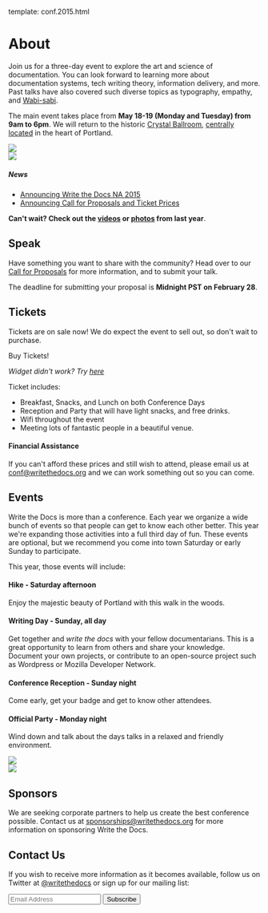template: conf.2015.html

# About

Join us for a three-day event to explore the art and science of
documentation. You can look forward to learning more about
documentation systems, tech writing theory, information delivery, and
more. Past talks have also covered such diverse topics as typography,
empathy, and [Wabi-sabi][wabisabi].

The main event takes place from **May 18-19 (Monday and Tuesday) from
9am to 6pm**.  We will return to the historic [Crystal
Ballroom][crystal-ballroom], [centrally
located](http://goo.gl/maps/D2WrJ) in the heart of Portland.

<div class="row row-images">
  <div class="col-md-6 col-sm-6">
    <img src="https://farm8.staticflickr.com/7443/14198154853_0cddd983b6_c.jpg" />
  </div>
  <div class="col-md-6 col-sm-6">
    <img src="https://farm8.staticflickr.com/7369/13991334230_27e72622c2_c.jpg" />
  </div>
</div>

##### News

* [Announcing Write the Docs NA 2015](/news/announcing-2015)
* [Announcing Call for Proposals and Ticket Prices](/news/cfp-ticket-prices)

**Can't wait? Check out the [videos](https://www.youtube.com/playlist?list=PLmV2D6sIiX3UkFCMqq5at0xYgsMqAr6Jf) or [photos](https://www.flickr.com/writethedocs) from last year**.

## Speak

Have something you want to share with the community?  Head over to our
[Call for Proposals](cfp.md) for more information, and to submit your
talk.

The deadline for submitting your proposal is **Midnight PST on February
28**.

## Tickets

Tickets are on sale now! We do expect the event to sell out, so don't
wait to purchase.

<tito-button event="writethedocs/write-the-docs-na-2015">Buy Tickets!</tito-button>

*Widget didn't work? Try [here](https://ti.to/writethedocs/write-the-docs-na-2015/)*

Ticket includes:

* Breakfast, Snacks, and Lunch on both Conference Days
* Reception and Party that will have light snacks, and free drinks.
* Wifi throughout the event
* Meeting lots of fantastic people in a beautiful venue.

#### Financial Assistance

If you can't afford these prices and still wish to attend, please email
us at [conf@writethedocs.org][conf-email] and we can work something out so you can come.

## Events

Write the Docs is more than a conference. Each year we organize a wide
bunch of events so that people can get to know each other better. This
year we're expanding those activities into a full third day of fun.
These events are optional, but we recommend you come into town Saturday
or early Sunday to participate.

This year, those events will include:

#### Hike - Saturday afternoon
Enjoy the majestic beauty of Portland with this walk in the woods.

#### Writing Day - Sunday, all day
Get together and *write the docs* with your fellow documentarians. This
is a great opportunity to learn from others and share your knowledge.
Document your own projects, or contribute to an open-source project such
as Wordpress or Mozilla Developer Network.

#### Conference Reception - Sunday night
Come early, get your badge and get to know other attendees.

#### Official Party - Monday night
Wind down and talk about the days talks in a relaxed and friendly
environment.

<div class="row row-images">
  <div class="col-md-6 col-sm-6">
    <img src="https://farm8.staticflickr.com/7359/14171848131_734e95d87d_c.jpg" />
  </div>
  <div class="col-md-6 col-sm-6">
    <img src="https://farm8.staticflickr.com/7437/14175146165_f6d22c5c3b_c.jpg" />
  </div>
</div>

## Sponsors

We are seeking corporate partners to help us create the best conference
possible. Contact us at [sponsorships@writethedocs.org][sponsorships]
for more information on sponsoring Write the Docs.

## Contact Us

If you wish to receive more information as it becomes available, follow
us on Twitter at [@writethedocs][twitter] or sign up for our mailing
list:

<div id="mc_embed_signup">
<form action="http://writethedocs.us6.list-manage.com/subscribe/post?u=94377ea46d8b176a11a325d03&amp;id=dcf0ed349b" method="post" id="mc-embedded-subscribe-form" name="mc-embedded-subscribe-form" class="validate" target="_blank" novalidate="">
<div class="mc-field-group input-append">
<input placeholder="Email Address" value="" name="EMAIL" class="required email" id="mce-EMAIL" type="email">
<input value="Subscribe" name="subscribe" id="mc-embedded-subscribe" class="btn" type="submit">
</div>
<div id="mce-responses" class="clear">
<div class="response" id="mce-error-response" style="display:none"></div>
<div class="response" id="mce-success-response" style="display:none"></div>
</div>
</form>
</div>

[crystal-ballroom]: http://www.mcmenamins.com/CrystalBallroom
[wabisabi]: http://en.wikipedia.org/wiki/Wabi-sabi
[twitter]: https://twitter.com/writethedocs
[mailing-list]: http://eepurl.com/I37rP
[sponsorships]: mailto:sponsorships@writethedocs.org
[conf-email]: mailto:conf@writethedocs.org
